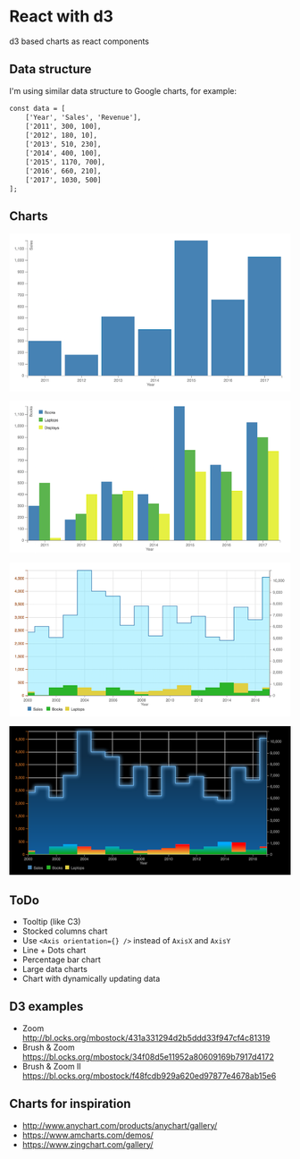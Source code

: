 # React with d3

d3 based charts as react components

## Data structure

I'm using similar data structure to Google charts, for example:
```
const data = [
    ['Year', 'Sales', 'Revenue'],
    ['2011', 300, 100],
    ['2012', 180, 10],
    ['2013', 510, 230],
    ['2014', 400, 100],
    ['2015', 1170, 700],
    ['2016', 660, 210],
    ['2017', 1030, 500]
];
```

## Charts

![alt tag](img/columns.png)

![alt tag](img/grouped-columns.png)

![alt tag](img/line-chart.png)

![alt tag](img/line-chart-gradient.png)

## ToDo

* Tooltip (like C3)
* Stocked columns chart
* Use `<Axis orientation={} />` instead of `AxisX` and `AxisY`
* Line + Dots chart
* Percentage bar chart
* Large data charts
* Chart with dynamically updating data

## D3 examples

* Zoom
  http://bl.ocks.org/mbostock/431a331294d2b5ddd33f947cf4c81319
* Brush & Zoom
  https://bl.ocks.org/mbostock/34f08d5e11952a80609169b7917d4172
* Brush & Zoom II
  https://bl.ocks.org/mbostock/f48fcdb929a620ed97877e4678ab15e6


## Charts for inspiration

* http://www.anychart.com/products/anychart/gallery/
* https://www.amcharts.com/demos/
* https://www.zingchart.com/gallery/
